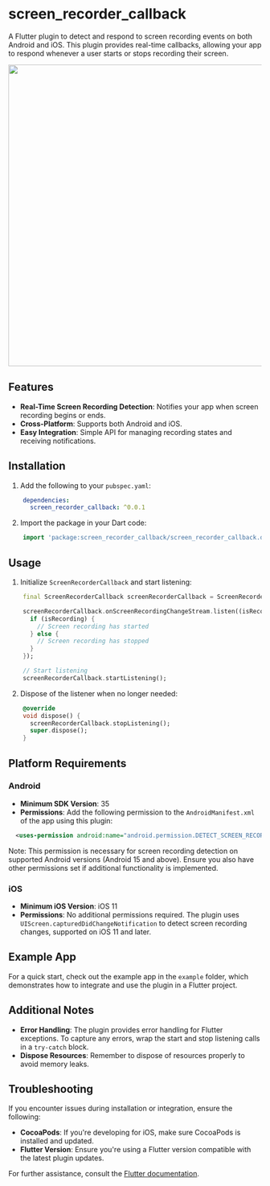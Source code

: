 
# screen_recorder_callback

A Flutter plugin to detect and respond to screen recording events on both Android and iOS. This plugin provides real-time callbacks, allowing your app to respond whenever a user starts or stops recording their screen.


<img src="https://raw.githubusercontent.com/tajaouart/screen_recorder_callback/main/screen_recorder_callback.gif" height="600"/>

## Features

- **Real-Time Screen Recording Detection**: Notifies your app when screen recording begins or ends.
- **Cross-Platform**: Supports both Android and iOS.
- **Easy Integration**: Simple API for managing recording states and receiving notifications.

## Installation

1. Add the following to your `pubspec.yaml`:

```yaml
    dependencies:
      screen_recorder_callback: ^0.0.1
```
2. Import the package in your Dart code:

```dart
    import 'package:screen_recorder_callback/screen_recorder_callback.dart';
```

## Usage

1. Initialize `ScreenRecorderCallback` and start listening:

```dart
    final ScreenRecorderCallback screenRecorderCallback = ScreenRecorderCallback();

    screenRecorderCallback.onScreenRecordingChangeStream.listen((isRecording) {
      if (isRecording) {
        // Screen recording has started
      } else {
        // Screen recording has stopped
      }
    });

    // Start listening
    screenRecorderCallback.startListening();
```

2. Dispose of the listener when no longer needed:

```dart
    @override
    void dispose() {
      screenRecorderCallback.stopListening();
      super.dispose();
    }
```


## Platform Requirements

### Android
- **Minimum SDK Version**: 35
- **Permissions**: Add the following permission to the `AndroidManifest.xml` of the app using this plugin:

```xml
  <uses-permission android:name="android.permission.DETECT_SCREEN_RECORDING" />
```
Note: This permission is necessary for screen recording detection on supported Android versions (Android 15 and above). Ensure you also have other permissions set if additional functionality is implemented.

### iOS
- **Minimum iOS Version**: iOS 11
- **Permissions**: No additional permissions required. The plugin uses `UIScreen.capturedDidChangeNotification` to detect screen recording changes, supported on iOS 11 and later.

## Example App

For a quick start, check out the example app in the `example` folder, which demonstrates how to integrate and use the plugin in a Flutter project.

## Additional Notes

- **Error Handling**: The plugin provides error handling for Flutter exceptions. To capture any errors, wrap the start and stop listening calls in a `try-catch` block.
- **Dispose Resources**: Remember to dispose of resources properly to avoid memory leaks.

## Troubleshooting

If you encounter issues during installation or integration, ensure the following:

- **CocoaPods**: If you're developing for iOS, make sure CocoaPods is installed and updated.
- **Flutter Version**: Ensure you're using a Flutter version compatible with the latest plugin updates.

For further assistance, consult the [Flutter documentation](https://flutter.dev/docs).